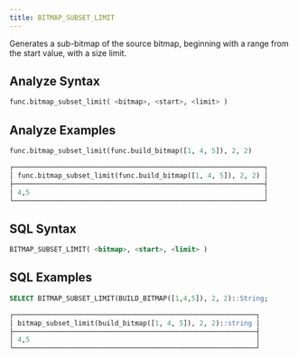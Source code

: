 ```yaml
---
title: BITMAP_SUBSET_LIMIT
---
```


Generates a sub-bitmap of the source bitmap, beginning with a range from the start value, with a size limit.

## Analyze Syntax

```python
func.bitmap_subset_limit( <bitmap>, <start>, <limit> )
```

## Analyze Examples

```python
func.bitmap_subset_limit(func.build_bitmap([1, 4, 5]), 2, 2)

┌──────────────────────────────────────────────────────────────┐
│ func.bitmap_subset_limit(func.build_bitmap([1, 4, 5]), 2, 2) │
├──────────────────────────────────────────────────────────────┤
│ 4,5                                                          │
└──────────────────────────────────────────────────────────────┘
```

## SQL Syntax

```sql
BITMAP_SUBSET_LIMIT( <bitmap>, <start>, <limit> )
```

## SQL Examples

```sql
SELECT BITMAP_SUBSET_LIMIT(BUILD_BITMAP([1,4,5]), 2, 2)::String;

┌────────────────────────────────────────────────────────────┐
│ bitmap_subset_limit(build_bitmap([1, 4, 5]), 2, 2)::string │
├────────────────────────────────────────────────────────────┤
│ 4,5                                                        │
└────────────────────────────────────────────────────────────┘
```